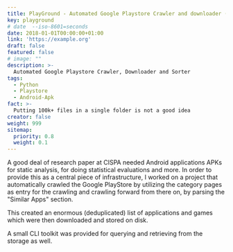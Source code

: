 ```yaml
---
title: PlayGround - Automated Google Playstore Crawler and downloader (APK-Mirror)
key: playground
# date  --iso-8601=seconds   
date: 2018-01-01T00:00:00+01:00
link: 'https://example.org'
draft: false
featured: false
# image: ""
description: >-
  Automated Google Playstore Crawler, Downloader and Sorter
tags:
  - Python
  - Playstore
  - Android-Apk
fact: >-
  Putting 100k+ files in a single folder is not a good idea
creator: false
weight: 999
sitemap:
  priority: 0.8
  weight: 0.1
---
```


A good deal of research paper at CISPA needed Android applications APKs for static analysis, for doing statistical evaluations
and more.
In order to provide this as a central piece of infrastructure, I worked on a project that automatically crawled the
Google PlayStore by utilizing the category pages as entry for the crawling and crawling forward from there on, 
by parsing the "Similar Apps" section. 

This created an enormous (deduplicated) list of applications and games which were then downloaded and stored on disk.

A small CLI toolkit was provided for querying and retrieving from the storage as well.  
